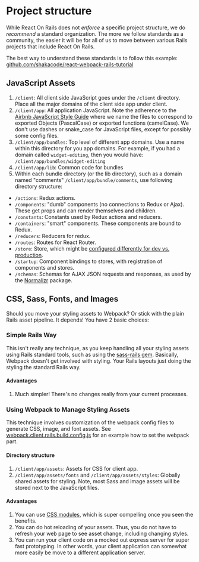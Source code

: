 # Project structure

While React On Rails does not *enforce* a specific project structure, we do *recommend* a standard organization. The more we follow standards as a community, the easier it will be for all of us to move between various Rails projects that include React On Rails.

The best way to understand these standards is to follow this example: [github.com/shakacode/react-webpack-rails-tutorial](https://github.com/shakacode/react-webpack-rails-tutorial)

## JavaScript Assets
1. `/client`: All client side JavaScript goes under the `/client` directory. Place all the major domains of the client side app under client.
1. `/client/app`: All application JavaScript. Note the adherence to the [Airbnb JavaScript Style Guide](https://github.com/airbnb/javascript#naming-conventions) where we name the files to correspond to exported Objects (PascalCase) or exported functions (camelCase). We don't use dashes or snake_case for JavaScript files, except for possibly some config files.
1. `/client/app/bundles`: Top level of different app domains. Use a name within this directory for you app domains. For example, if you had a domain called `widget-editing`, then you would have: `/client/app/bundles/widget-editing`
1. `/client/app/lib`: Common code for bundles
1. Within each bundle directory (or the lib directory), such as a domain named "comments"
`/client/app/bundle/comments`, use following directory structure:

  * `/actions`: Redux actions.
  * `/components`: "dumb" components (no connections to Redux or Ajax). These get props and can render themselves and children.
  * `/constants`: Constants used by Redux actions and reducers.
  * `/containers`: "smart" components. These components are bound to Redux.
  * `/reducers`: Reducers for redux.
  * `/routes`: Routes for React Router.
  * `/store`: Store, which might be [configured differently for dev vs. production](https://github.com/reactjs/redux/tree/master/examples/real-world/store).
  * `/startup`: Component bindings to stores, with registration of components and stores.
  * `/schemas`: Schemas for AJAX JSON requests and responses, as used by the [Normalizr](https://github.com/gaearon/normalizr) package.

## CSS, Sass, Fonts, and Images
Should you move your styling assets to Webpack? Or stick with the plain Rails asset pipeline. It depends! You have 2 basic choices:

### Simple Rails Way
This isn't really any technique, as you keep handling all your styling assets using Rails standard tools, such as using the [sass-rails gem](https://rubygems.org/gems/sass-rails/versions/5.0.4). Basically, Webpack doesn't get involved with styling. Your Rails layouts just doing the styling the standard Rails way.

#### Advantages
1. Much simpler! There's no changes really from your current processes.

### Using Webpack to Manage Styling Assets
This technique involves customization of the webpack config files to generate CSS, image, and font assets. See [webpack.client.rails.build.config.js](https://github.com/shakacode/react_on_rails/blob/master/spec%2Fdummy%2Fclient%2Fwebpack.client.rails.build.config.js) for an example how to set the webpack part.

#### Directory structure
1. `/client/app/assets`: Assets for CSS for client app.
1. `/client/app/assets/fonts` and `/client/app/assets/styles`: Globally shared assets for styling. Note, most Sass and image assets will be stored next to the JavaScript files.

#### Advantages
1. You can use [CSS modules](https://github.com/css-modules/css-modules), which is super compelling once you seen the benefits.
1. You can do hot reloading of your assets. Thus, you do not have to refresh your web page to see asset change, including changing styles.
1. You can run your client code on a mocked out express server for super fast prototyping. In other words, your client application can somewhat more easily be move to a different application server.
